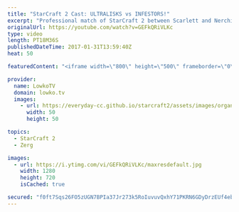 ```yaml
---
title: "StarCraft 2 Cast: ULTRALISKS vs INFESTORS!"
excerpt: "Professional match of StarCraft 2 between Scarlett and Nerchio. Subscribe for more videos: http://lowko.tv/youtube More StarCraft 2 Casts: https://goo.gl/t6g7aW  Both players in this match are Zerg, but both play different playstyles. Nerchio is generally speaking playing a macro focused style, where"
originalUrl: https://youtube.com/watch?v=GEFkQRiVLKc
type: video
length: PT18M36S
publishedDateTime: 2017-01-31T13:59:40Z
heat: 50

featuredContent: "<iframe width=\"800\" height=\"500\" frameborder=\"0\" src=\"https://www.youtube.com/embed/GEFkQRiVLKc\" allow=\"accelerometer; autoplay; encrypted-media; gyroscope; picture-in-picture\" allowfullscreen></iframe>"

provider:
  name: LowkoTV
  domain: lowko.tv
  images:
    - url: https://everyday-cc.github.io/starcraft2/assets/images/organizations/lowko.tv-50x50.jpg
      width: 50
      height: 50

topics:
  - StarCraft 2
  - Zerg

images:
  - url: https://i.ytimg.com/vi/GEFkQRiVLKc/maxresdefault.jpg
    width: 1280
    height: 720
    isCached: true

secured: "f0ft7Sqs26FO5zUGN7BPIa37Jr273k5RoIuvuvQxhY71PKRN6GDyDrzEUf4ebPgpbMqv4vwxCyab1e/r4UYFOBPA46l1GsYIm8MKBVZH+GGr8KpOJ8slGiNRVTxvHfngnpnXoJF+LDVRyTHyoaHA4ca2dzCCH17hiSENF3ipoRlklprOVTM/XH/pYWzimThf4uTRFckK8bbZE0iBUxYV+L6o3YqBm5SBve0eqWA/NfhNjrYb1IZ1GrTwi8L8F7/UF1axONsq7hgbXuMbOjMIhzEY2ueJb2LRFWp2IVcSYwa7AXYqoV3a74sX0nP79r+5DFy8oqdKkIDawaJsXH2AtmSlQeZtWZtkfVcYfCxEIuUHjBTPAvtLWRZWqylSp7jyauwO1Hj4DTYQ74y4WfCKaWWz7Y93b3og+NlANJumPjr9tQz+Mh0MN80mjpSSd5eF;Ls9+Q2K2is2TI59Wrsja/g=="
---
```


